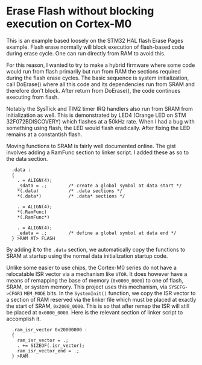 # Erase Flash without blocking execution on Cortex-M0

This is an example based loosely on the STM32 HAL flash Erase Pages example.
Flash erase normally will block execution of flash-based code during erase
cycle. One can run directly from RAM to avoid this. 

For this reason, I wanted to try to make a hybrid firmware where some code would
run from flash primarily but run from RAM the sections required during the flash
erase cycles. The basic sequence is system initialization, call DoErase() where
all this code and its dependencies run from SRAM and therefore don't block.
After return from DoErase(), the code continues executing from flash. 

Notably the SysTick and TIM2 timer IRQ handlers also run from SRAM from
initialization as well. This is demonstrated by LED4 (Orange LED on STM
32F072BDISCOVERY) which flashes at a 50kHz rate. When I had a bug with something
using flash, the LED would flash eradically. After fixing the LED remains at a
constantish flash.

Moving functions to SRAM is fairly well documented online. The gist involves
adding a RamFunc section to linker script. I added these as so to the data
section.

```
  .data : 
  {
    . = ALIGN(4);
    _sdata = .;        /* create a global symbol at data start */
    *(.data)           /* .data sections */
    *(.data*)          /* .data* sections */
    
    . = ALIGN(4);
    *(.RamFunc)
    *(.RamFunc*)
    
    . = ALIGN(4);
    _edata = .;        /* define a global symbol at data end */
  } >RAM AT> FLASH
```

By adding it to the `.data` section, we automatically copy the functions to SRAM
at startup using the normal data initialization startup code.

Unlike some easier to use chips, the Cortex-M0 series do not have a relocatable
ISR vector via a mechanism like `VTOR`. It does however have a means of
remapping the base of memory (`0x0000_0000`) to one of flash, SRAM, or system
memory. This project uses this mechanism, via `SYSCFG->CFGR1` `MEM_MODE` bits.
In the `SystemInit()` function, we copy the ISR vector to a section of RAM
reserved via the linker file which must be placed at exactly the start of SRAM,
`0x2000_0000`. This is so that after remap the ISR will still be placed at
`0x0000_0000`. Here is the relevant section of linker script to accomplish it.

```
  .ram_isr_vector 0x20000000 :
  {
    ram_isr_vector = .;
  	. += SIZEOF(.isr_vector);
  	ram_isr_vector_end = .;
  } >RAM
```